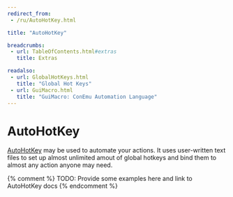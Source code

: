 ```yaml
---
redirect_from:
 - /ru/AutoHotKey.html

title: "AutoHotKey"

breadcrumbs:
 - url: TableOfContents.html#extras
   title: Extras

readalso:
 - url: GlobalHotKeys.html
   title: "Global Hot Keys"
 - url: GuiMacro.html
   title: "GuiMacro: ConEmu Automation Language"
---
```


# AutoHotKey

[AutoHotKey](http://www.autohotkey.com) may be used to automate your actions.
It uses user-written text files to set up almost unlimited amout of
global hotkeys and bind them to almost any action anyone may need.

<a name="syntax"></a>
{% comment %}
TODO: Provide some examples here and link to AutoHotKey docs
{% endcomment %}
